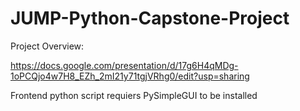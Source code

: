 # JUMP-Python-Capstone-Project

Project Overview:

https://docs.google.com/presentation/d/17g6H4qMDg-1oPCQjo4w7H8_EZh_2mI21y71tgjVRhg0/edit?usp=sharing

Frontend python script requiers PySimpleGUI to be installed
